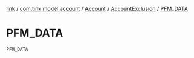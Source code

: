 [link](../../../index.md) / [com.tink.model.account](../../index.md) / [Account](../index.md) / [AccountExclusion](index.md) / [PFM_DATA](./-p-f-m_-d-a-t-a.md)

# PFM_DATA

`PFM_DATA`